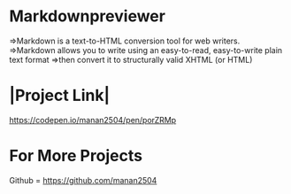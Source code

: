 # Markdownpreviewer
=>Markdown is a text-to-HTML conversion tool for web writers.
=>Markdown allows you to write using an easy-to-read, easy-to-write plain text format
=>then convert it to structurally valid XHTML (or HTML)

# |Project Link|
https://codepen.io/manan2504/pen/porZRMp

# For More Projects
Github = https://github.com/manan2504
